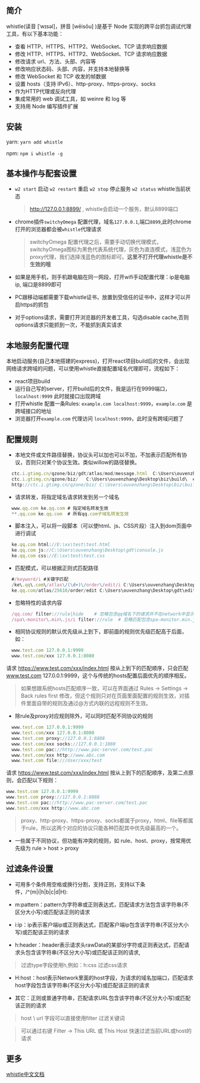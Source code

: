 ## 简介
whistle(读音 [ˈwɪsəl]，拼音 [wēisǒu] )是基于 Node 实现的跨平台抓包调试代理工具，有以下基本功能：
  * 查看 HTTP、HTTPS、HTTP2、WebSocket、TCP 请求响应数据
  * 修改 HTTP、HTTPS、HTTP2、WebSocket、TCP 请求响应数据
  * 修改请求 url、方法、头部、内容等
  * 修改响应状态码、头部、内容，并支持本地替换等
  * 修改 WebSocket 和 TCP 收发的帧数据
  * 设置 hosts（支持 IPv6）、http-proxy、https-proxy、socks
  * 作为HTTP代理或反向代理
  * 集成常用的 web 调试工具，如 weinre 和 log 等
  * 支持用 Node 编写插件扩展

## 安装

  yarn: `yarn add whistle` 

  npm: `npm i whistle -g`

## 基本操作与配套设置

* `w2 start` 启动 `w2 restart` 重启  `w2 stop` 停止服务  `w2 status` whistle当前状态 
  > http://127.0.0.1:8899/ , whistle会启动一个服务，默认8899端口

* chrome插件`switchyOmega` 配置代理，域名`127.0.0.1`,端口`8899`,此时chrome打开的浏览器都会被`whistle`代理请求
	> switchyOmega 配置代理之后，需要手动切换代理模式，switchyOmega图标为黑色代表系统代理，灰色为直连模式，浅蓝色为proxy代理，我们选择浅蓝色的图标即可。**这里不打开代理whistle是不生效的哦**

* 如果是用手机，则手机跟电脑在同一网段，打开wifi手动配置代理：ip是电脑ip, 端口是8899即可

* PC跟移动端都需要下载whistle证书，放置到受信任的证书中，这样才可以开启https的抓包

* 对于options请求，需要打开浏览器的开发者工具，勾选disable cache,否则options请求只能抓到一次，不能抓到真实请求

## 本地服务配置代理
  本地启动服务(自己本地搭建的express)，打开react项目build后的文件，会出现网络请求跨域的问题，可以使用whistle直接配置域名代理即可，流程如下：
  * react项目build
  * 运行自己写的server，打开build后的文件，我是运行在9999端口，`localhost:9999` 此时就接口出现跨域
  * 打开whistle 配置一条Rules: `example.com localhost:9999`，`example.com` 是跨域接口的地址
  * 浏览器打开`example.com` 代理访问 `localhost:9999`，此时没有跨域问题了


## 配置规则

* 本地文件或文件路径替换，协议头可以加也可以不加，不加表示匹配所有协议，否则只对某个协议生效。类似willow的路径替换。

```js
  ctc.i.gtimg.cn/qzone/biz/gdt/atlas/mod/message.html  C:\Users\ouvenzhang\Desktop\edit.html # 单个文件的本地替换
  ctc.i.gtimg.cn/qzone/biz/   C:\Users\ouvenzhang\Desktop\biz\build\  # 文件路径的替换，一般用这条就可以了
  http://ctc.i.gtimg.cn/qzone/biz/ C:\Users\ouvenzhang\Desktop\biz\build\   #只针对http请求的文件路径替换
```

* 请求转发，将指定域名请求转发到另一个域名
```js
  www.qq.com ke.qq.com # 指定域名转发生效
  **.qq.com ke.qq.com  # 所有qq.com子域名转发生效
```

* 脚本注入，可以将一段脚本（可以使html、js、CSS片段）注入到dom页面中进行调试
```js
  ke.qq.com html://E:\xx\test\test.html
  ke.qq.com js://C:\Users\ouvenzhang\Desktop\gdt\console.js
  ke.qq.com css://E:\xx\test\test.css
```

* 匹配模式，可以根据正则式匹配路径
```js
  #/keyword/i #关键字匹配
  /ke\.qq\.com\/atlas\/(\d+)\/order\/edit/i C:\Users\ouvenzhang\Desktop\gdt\edit.html  # 正则匹配
  ke.qq.com/atlas/25610/order/edit C:\Users\ouvenzhang\Desktop\gdt\edit.html    # 直接匹配
```

* 忽略特性的请求内容
```js
  /qq.com/ filter://rule|hide    # 忽略包含qq域名下的请求并不在network中显示
  /spa\-monitor\.min\.js/i filter://rule  # 忽略匹配包含spa-monitor.min.js，但在network中显示，相当于文件白名单
```

* 相同协议规则的默认优先级从上到下，即前面的规则优先级匹配高于后面，如：
```js
  www.test.com 127.0.0.1:9999
  www.test.com/xxx 127.0.0.1:8080
```

请求 https://www.test.com/xxx/index.html 按从上到下的匹配顺序，只会匹配 www.test.com 127.0.0.1:9999，这个与传统的hosts配置后面优先的顺序相反。

> 如果想跟系统hosts匹配顺序一致，可以在界面通过 Rules -> Settings -> Back rules first 修改，但这个规则只对在页面里面配置的规则生效，对插件里面自带的规则及通过@方式内联的远程规则不生效。

* 除rule及proxy对应规则除外，可以同时匹配不同协议的规则

```js
  www.test.com 127.0.0.1:9999
  www.test.com/xxx 127.0.0.1:8080
  www.test.com proxy://127.0.0.1:8888
  www.test.com/xxx socks://127.0.0.1:1080
  www.test.com pac://http://www.pac-server.com/test.pac
  www.test.com/xxx http://www.abc.com
  www.test.com file:///User/xxx/test
```

请求 https://www.test.com/xxx/index.html 按从上到下的匹配顺序，及第二点原则，会匹配以下规则：

```js
www.test.com 127.0.0.1:9999
www.test.com proxy://127.0.0.1:8888
www.test.com pac://http://www.pac-server.com/test.pac
www.test.com/xxx http://www.abc.com
```
> proxy、http-proxy、https-proxy、socks都属于proxy，html、file等都属于rule，所以这两个对应的协议只能各种匹配其中优先级最高的一个。

* 一些属于不同协议，但功能有冲突的规则，如 rule、host、proxy，按常用优先级为 rule > host > proxy


## 过滤条件设置

  * 可用多个条件用空格或换行分割，支持正则，支持以下条件，/^(m|i|h|b|c|d|H):

  * m:pattern：pattern为字符串或正则表达式，匹配请求方法包含该字符串(不区分大小写)或匹配该正则的请求

  * i:ip：ip表示客户端ip或正则表达式，匹配客户端ip包含该字符串(不区分大小写)或匹配该正则的请求

  * h:header：header表示请求头rawData的某部分字符或正则表达式，匹配请求头包含该字符串(不区分大小写)或匹配该正则的请求, 
  > 过滤type字段使用h,例如：h:css 过滤css请求

  * H:host：host表示Network里面的host字段，为请求的域名加端口，匹配请求host字段包含该字符串(不区分大小写)或匹配该正则的请求

  * 其它：正则或普通字符串，匹配请求URL包含该字符串(不区分大小写)或匹配该正则的请求
  > host \ url 字段可以直接使用filter 过滤关键词

  > 可以通过右键 Filter -> This URL 或 This Host 快速过滤当前URL或host的请求

## 更多
  [whistle中文文档](http://wproxy.org/whistle/install.html)